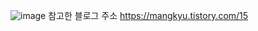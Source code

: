 ![image](https://user-images.githubusercontent.com/97571604/186859041-3ef756de-26f7-430e-b25a-a1b39fc4a31b.png)
참고한 블로그 주소 https://mangkyu.tistory.com/15
